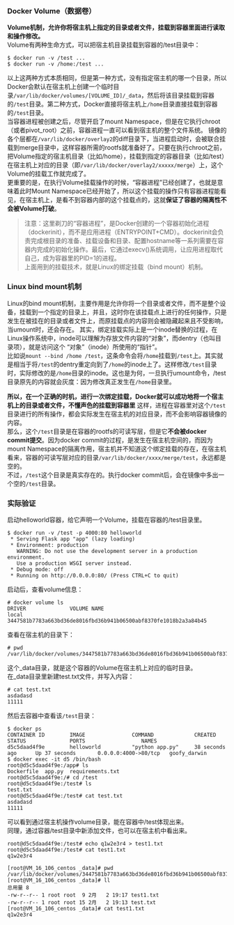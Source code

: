 ### Docker Volume（数据卷）
**Volume机制，允许你将宿主机上指定的目录或者文件，挂载到容器里面进行读取和操作修改。**  
Volume有两种生命方式，可以把宿主机目录挂载到容器的/test目录中：
```shell
$ docker run -v /test ...
$ docker run -v /home:/test ...
```
以上这两种方式本质相同，但是第一种方式，没有指定宿主机的哪一个目录，所以Docker会默认在宿主机上创建一个临时目录`/var/lib/docker/volumes/[VOLUME_ID]/_data`，然后将该目录挂载到容器的`/test`目录。第二种方式，Docker直接将宿主机上`/home`目录直接挂载到容器的`/test`目录。  
当容器进程被创建之后，尽管开启了mount Namespace，但是在它执行chroot（或者pivot_root）之前，容器进程一直可以看到宿主机的整个文件系统。  镜像的各个层都在`/var/lib/docker/overlay2`的diff目录下，当进程启动时，会被联合挂载到merge目录中，这样容器所需的rootfs就准备好了。只要在执行chroot之前，把Volume指定的宿主机目录（比如/home），挂载到指定的容器目录（比如/test）在宿主机上对应的目录（即`/var/lib/docker/overlay2/xxxxx/merge`）上，这个Volume的挂载工作就完成了。  
更重要的是，在执行Volume挂载操作的时候，“容器进程”已经创建了，也就是意味着此时Mount Namespace已经开始了，所以这个挂载的操作只有容器进程能看见，在宿主机上，是看不到容器内部的这个挂载点的，这就**保证了容器的隔离性不会被Volume打破**。  
> 注意：这里剃刀的“容器进程”，是Docker创建的一个容器初始化进程（dockerinit），而不是应用进程（ENTRYPOINT+CMD）。dockerinit会负责完成根目录的准备、挂载设备和目录、配置hostname等一系列需要在容器内完成的初始化操作。最后，它通过execv()系统调用，让应用进程取代自己，成为容器里的PID=1的进程。  
上面用到的挂载技术，就是Linux的绑定挂载（bind mount）机制。
### Linux bind mount机制
Linux的bind mount机制，主要作用是允许你将一个目录或者文件，而不是整个设备，挂载到一个指定的目录上，并且，这时你在该挂载点上进行的任何操作，只是发生在被挂在的目录或者文件上，而原挂载点的内容则会被隐藏起来且不受影响，当umount时，还会存在。
其实，绑定挂载实际上是一个inode替换的过程，在Linux操作系统中，inode可以理解为存放文件内容的“对象”，而dentry（也叫目录项），就是访问这个 “对象”（inode）所使用的“指针”。  
比如说`mount --bind /home /test`，这条命令会将`/home`挂载到`/test`上。其实就是相当于将`/test`的dentry重定向到了`/home`的inode上了。这样修改`/test`目录时，实际修改的是`/home`目录的inode。这也是为何，一旦执行umount命令，/test目录原先的内容就会灰度：因为修改真正发生在`/home`目录里。  
    
**所以，在一个正确的时机，进行一次绑定挂载，Docker就可以成功地将一个宿主机上的目录或者文件，不懂声色的挂载到容器里**
这样，进程在容器里对这个`/test`目录进行的所有操作，都会实际发生在宿主机的对应目录，而不会影响容器镜像的内容。  
那么，这个`/test`目录是在容器的rootfs的可读写层，但是它**不会被docker commit提交**。因为docker commit的过程，是发生在宿主机空间的，而因为mount Namespace的隔离作用，宿主机并不知道这个绑定挂载的存在，在宿主机看来，容器的可读写层对应的目录`/var/lib/docker/xxxx/merge/test`，永远都是空的。  
不过，`/test`这个目录是真实存在的。执行docker commit后，会在镜像中多出一个空的`/test`目录。  
### 实际验证
启动helloworld容器，给它声明一个Volume，挂载在容器的/test目录里。
```shell
$ docker run -v /test -p 4000:80 helloworld
 * Serving Flask app "app" (lazy loading)
 * Environment: production
   WARNING: Do not use the development server in a production environment.
   Use a production WSGI server instead.
 * Debug mode: off
 * Running on http://0.0.0.0:80/ (Press CTRL+C to quit)
```
启动后，查看volume信息：
```shell
# docker volume ls
DRIVER              VOLUME NAME
local               3447581b7783a663bd36de8016fbd36b941b06500abf8370fe1018b2a3a84b45
```
查看在宿主机的目录下：
```shell
# pwd
/var/lib/docker/volumes/3447581b7783a663bd36de8016fbd36b941b06500abf8370fe1018b2a3a84b45/_data
```
这个_data目录，就是这个容器的Volume在宿主机上对应的临时目录。  
在_data目录里新建test.txt文件，并写入内容：
```shell
# cat test.txt
asdadasd
11111
```
然后去容器中查看该`/test`目录：
```shell
$ docker ps
CONTAINER ID        IMAGE               COMMAND             CREATED             STATUS              PORTS                  NAMES
d5c5daad4f9e        helloworld          "python app.py"     38 seconds ago      Up 37 seconds       0.0.0.0:4000->80/tcp   goofy_darwin
$ docker exec -it d5 /bin/bash
root@d5c5daad4f9e:/app# ls
Dockerfile  app.py  requirements.txt
root@d5c5daad4f9e:/# cd /test
root@d5c5daad4f9e:/test# ls
test.txt
root@d5c5daad4f9e:/test# cat test.txt
asdadasd
11111
```
可以看到通过宿主机操作volume目录，能在容器中/test体现出来。  
同理，通过容器/test目录中新添加文件，也可以在宿主机中看出来。  
```shell
root@d5c5daad4f9e:/test# echo q1w2e3r4 > test1.txt
root@d5c5daad4f9e:/test# cat test1.txt
q1w2e3r4

[root@VM_16_106_centos _data]# pwd
/var/lib/docker/volumes/3447581b7783a663bd36de8016fbd36b941b06500abf8370fe1018b2a3a84b45/_data
[root@VM_16_106_centos _data]# ll
总用量 8
-rw-r--r-- 1 root root  9 2月   2 19:17 test1.txt
-rw-r--r-- 1 root root 15 2月   2 19:13 test.txt
[root@VM_16_106_centos _data]# cat test1.txt
q1w2e3r4
```
